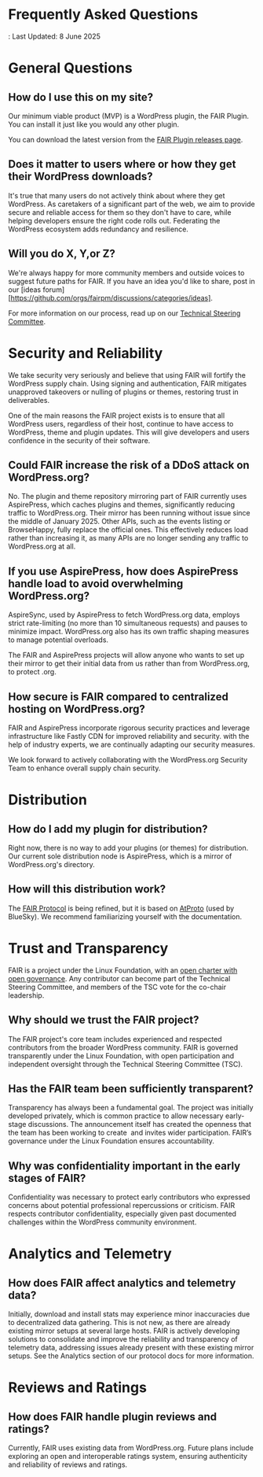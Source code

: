 # Frequently Asked Questions

: Last Updated: 8 June 2025

# General Questions

## How do I use this on my site?

Our minimum viable product (MVP) is a WordPress plugin, the FAIR Plugin. You can install it just like you would any other plugin.

You can download the latest version from the [FAIR Plugin releases page](https://github.com/fairpm/fair-plugin/releases).

## Does it matter to users where or how they get their WordPress downloads?

It's true that many users do not actively think about where they get WordPress. As caretakers of a significant part of the web, we aim to provide secure and reliable access for them so they don't have to care, while helping developers ensure the right code rolls out. Federating the WordPress ecosystem adds redundancy and resilience.

## Will you do X, Y,or Z?

We're always happy for more community members and outside voices to suggest future paths for FAIR. If you have an idea you'd like to share, post in our [ideas forum][https://github.com/orgs/fairpm/discussions/categories/ideas].

For more information on our process, read up on our [Technical Steering Committee](https://github.com/fairpm/tsc).

# Security and Reliability

We take security very seriously and believe that using FAIR will fortify the WordPress supply chain. Using signing and authentication, FAIR mitigates unapproved takeovers or nulling of plugins or themes, restoring trust in deliverables. 

One of the main reasons the FAIR project exists is to ensure that all WordPress users, regardless of their host, continue to have access to WordPress, theme and plugin updates. This will give developers and users confidence in the security of their software.

## Could FAIR increase the risk of a DDoS attack on WordPress.org?

No. The plugin and theme repository mirroring part of FAIR currently uses AspirePress, which caches plugins and themes, significantly reducing traffic to WordPress.org. Their mirror has been running without issue since the middle of January 2025. Other APIs, such as the events listing or BrowseHappy, fully replace the official ones. This effectively reduces load rather than increasing it, as many APIs are no longer sending any traffic to WordPress.org at all.

## If you use AspirePress, how does AspirePress handle load to avoid overwhelming WordPress.org?

AspireSync, used by AspirePress to fetch WordPress.org data, employs strict rate-limiting (no more than 10 simultaneous requests) and pauses to minimize impact. WordPress.org also has its own traffic shaping measures to manage potential overloads.

The FAIR and AspirePress projects will allow anyone who wants to set up their mirror to get their initial data from us rather than from WordPress.org, to protect .org.

## How secure is FAIR compared to centralized hosting on WordPress.org?

FAIR and AspirePress incorporate rigorous security practices and leverage infrastructure like Fastly CDN for improved reliability and security. with the help of industry experts, we are continually adapting our security measures.

We look forward to actively collaborating with the WordPress.org Security Team to enhance overall supply chain security.

# Distribution

## How do I add my plugin for distribution?

Right now, there is no way to add your plugins (or themes) for distribution. Our current sole distribution node is AspirePress, which is a mirror of WordPress.org's directory.

## How will this distribution work?

The [FAIR Protocol](https://github.com/fairpm/fair-protocol) is being refined, but it is based on [AtProto](https://atproto.com/) (used by BlueSky). We recommend familiarizing yourself with the documentation.

# Trust and Transparency 

FAIR is a project under the Linux Foundation, with an [open charter with open governance](https://lfx-cdn-prod.s3.us-east-1.amazonaws.com/project-artifacts/fair-package-manager/fair-package-manager_Charter.pdf?v=1749049715416). Any contributor can become part of the Technical Steering Committee, and members of the TSC vote for the co-chair leadership.

## Why should we trust the FAIR project?

The FAIR project's core team includes experienced and respected contributors from the broader WordPress community. FAIR is governed transparently under the Linux Foundation, with open participation and independent oversight through the Technical Steering Committee (TSC).

## Has the FAIR team been sufficiently transparent?

Transparency has always been a fundamental goal. The project was initially developed privately, which is common practice to allow necessary early-stage discussions. The announcement itself has created the openness that the team has been working to create  and invites wider participation. FAIR’s governance under the Linux Foundation ensures accountability.

## Why was confidentiality important in the early stages of FAIR?

Confidentiality was necessary to protect early contributors who expressed concerns about potential professional repercussions or criticism. FAIR respects contributor confidentiality, especially given past documented challenges within the WordPress community environment.

# Analytics and Telemetry

## How does FAIR affect analytics and telemetry data?

Initially, download and install stats may experience minor inaccuracies due to decentralized data gathering. This is not new, as there are already existing mirror setups at several large hosts. FAIR is actively developing solutions to consolidate and improve the reliability and transparency of telemetry data, addressing issues already present with these existing mirror setups. See the Analytics section of our protocol docs for more information.

# Reviews and Ratings

## How does FAIR handle plugin reviews and ratings?

Currently, FAIR uses existing data from WordPress.org. Future plans include exploring an open and interoperable ratings system, ensuring authenticity and reliability of reviews and ratings.

